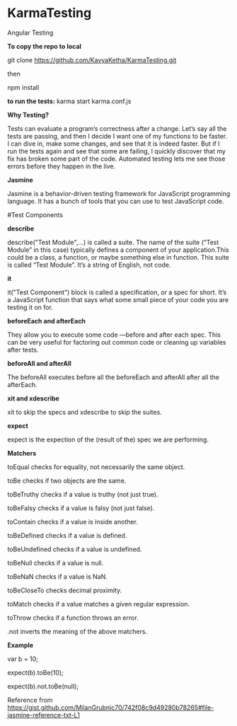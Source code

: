 # KarmaTesting
Angular Testing

**To copy the repo to local**

 git clone https://github.com/KavyaKetha/KarmaTesting.git

then

npm install

**to run the tests:** karma start karma.conf.js

**Why Testing?**

Tests can evaluate a program’s correctness after a change. Let’s say all the tests are passing, and then I decide I want one of my functions to be faster. I can dive in, make some changes, and see that it is indeed faster. But if I run the tests again and see that some are failing, I quickly discover that my fix has broken some part of the code. Automated testing lets me see those errors before they happen in the live.

**Jasmine**

Jasmine is a behavior-driven testing framework for JavaScript programming language. It has a bunch of tools that you can use to test JavaScript code.

#Test Components

**describe**

describe("Test Module",…) is called a suite. The name of the suite (“Test Module” in this case) typically defines a component of your application.This could be a class, a function, or maybe something else in function. This suite is called “Test Module”. It’s a string of English, not code.

**it**

it("Test Component") block is called a specification, or a spec for short. It’s a JavaScript function that says what some small piece of your code you are testing it on for.

**beforeEach and afterEach**

 They allow you to execute some code —before and after each spec. This can be very useful for factoring out common code or cleaning up variables after tests.

**beforeAll and afterAll**

The beforeAll executes before all the beforeEach and afterAll after all the afterEach.

**xit and xdescribe**

xit to skip the specs and xdescribe to skip the suites.

**expect**

expect is the expection of the (result of the) spec we are performing.

**Matchers**

toEqual checks for equality, not necessarily the same object.

toBe checks if two objects are the same.

toBeTruthy checks if a value is truthy (not just true).

toBeFalsy checks if a value is falsy (not just false).

toContain checks if a value is inside another.

toBeDefined checks if a value is defined.

toBeUndefined checks if a value is undefined.

toBeNull checks if a value is null.

toBeNaN checks if a value is NaN.

toBeCloseTo checks decimal proximity.

toMatch checks if a value matches a given regular expression.

toThrow checks if a function throws an error.

.not inverts the meaning of the above matchers.

**Example**

var b = 10;

expect(b).toBe(10);

expect(b).not.toBe(null);

Reference from https://gist.github.com/MilanGrubnic70/742f08c9d49280b78265#file-jasmine-reference-txt-L1